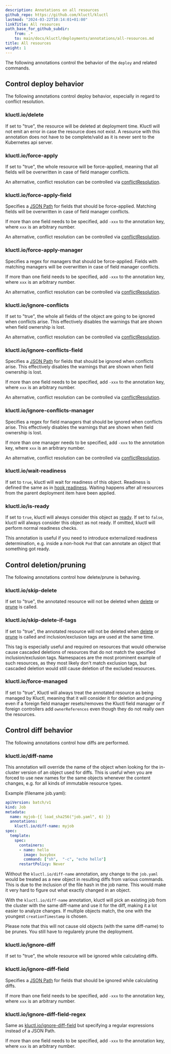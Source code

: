 ```yaml
---
description: Annotations on all resources
github_repo: https://github.com/kluctl/kluctl
lastmod: "2024-03-22T10:14:01+01:00"
linkTitle: All resources
path_base_for_github_subdir:
    from: .*
    to: main/docs/kluctl/deployments/annotations/all-resources.md
title: All resources
weight: 1
---
```






The following annotations control the behavior of the `deploy` and related commands.

## Control deploy behavior

The following annotations control deploy behavior, especially in regard to conflict resolution.

### kluctl.io/delete
If set to "true", the resource will be deleted at deployment time. Kluctl will not emit an error in case the resource
does not exist. A resource with this annotation does not have to be complete/valid as it is never sent to the Kubernetes
api server.

### kluctl.io/force-apply
If set to "true", the whole resource will be force-applied, meaning that all fields will be overwritten in case of
field manager conflicts.

An alternative, conflict resolution can be controlled via [conflictResolution](../deployment-yml.md#conflictresolution).

### kluctl.io/force-apply-field
Specifies a [JSON Path](https://goessner.net/articles/JsonPath/) for fields that should be force-applied. Matching
fields will be overwritten in case of field manager conflicts.

If more than one field needs to be specified, add `-xxx` to the annotation key, where `xxx` is an arbitrary number.

An alternative, conflict resolution can be controlled via [conflictResolution](../deployment-yml.md#conflictresolution).

### kluctl.io/force-apply-manager
Specifies a regex for managers that should be force-applied. Fields with matching managers will be overwritten in
case of field manager conflicts.

If more than one field needs to be specified, add `-xxx` to the annotation key, where `xxx` is an arbitrary number.

An alternative, conflict resolution can be controlled via [conflictResolution](../deployment-yml.md#conflictresolution).

### kluctl.io/ignore-conflicts
If set to "true", the whole all fields of the object are going to be ignored when conflicts arise.
This effectively disables the warnings that are shown when field ownership is lost.

An alternative, conflict resolution can be controlled via [conflictResolution](../deployment-yml.md#conflictresolution).

### kluctl.io/ignore-conflicts-field
Specifies a [JSON Path](https://goessner.net/articles/JsonPath/) for fields that should be ignored when conflicts arise.
This effectively disables the warnings that are shown when field ownership is lost.

If more than one field needs to be specified, add `-xxx` to the annotation key, where `xxx` is an arbitrary number.

An alternative, conflict resolution can be controlled via [conflictResolution](../deployment-yml.md#conflictresolution).

### kluctl.io/ignore-conflicts-manager
Specifies a regex for field managers that should be ignored when conflicts arise.
This effectively disables the warnings that are shown when field ownership is lost.

If more than one manager needs to be specified, add `-xxx` to the annotation key, where `xxx` is an arbitrary number.

An alternative, conflict resolution can be controlled via [conflictResolution](../deployment-yml.md#conflictresolution).

### kluctl.io/wait-readiness
If set to `true`, kluctl will wait for readiness of this object. Readiness is defined
the same as in [hook readiness](../../deployments/readiness.md). Waiting happens after all resources from the parent 
deployment item have been applied.

### kluctl.io/is-ready
If set to `true`, kluctl will always consider this object as [ready](../../deployments/readiness.md). If set to `false`,
kluctl will always consider this object as not ready. If omitted, kluctl will perform normal readiness checks.

This annotation is useful if you need to introduce externalized readiness determination, e.g. inside a non-hook `Pod`
that can annotate an object that something got ready.

## Control deletion/pruning

The following annotations control how delete/prune is behaving.

### kluctl.io/skip-delete
If set to "true", the annotated resource will not be deleted when [delete](../../commands/delete.md) or
[prune](../../commands/prune.md) is called.

### kluctl.io/skip-delete-if-tags
If set to "true", the annotated resource will not be deleted when [delete](../../commands/delete.md) or
[prune](../../commands/prune.md) is called and inclusion/exclusion tags are used at the same time.

This tag is especially useful and required on resources that would otherwise cause cascaded deletions of resources that
do not match the specified inclusion/exclusion tags. Namespaces are the most prominent example of such resources, as
they most likely don't match exclusion tags, but cascaded deletion would still cause deletion of the excluded resources.

### kluctl.io/force-managed
If set to "true", Kluctl will always treat the annotated resource as being managed by Kluctl, meaning that it will
consider it for deletion and pruning even if a foreign field manager resets/removes the Kluctl field manager or if
foreign controllers add `ownerReferences` even though they do not really own the resources.

## Control diff behavior

The following annotations control how diffs are performed.

### kluctl.io/diff-name
This annotation will override the name of the object when looking for the in-cluster version of an object used for
diffs. This is useful when you are forced to use new names for the same objects whenever the content changes, e.g.
for all kinds of immutable resource types.

Example (filename job.yaml):
```yaml
apiVersion: batch/v1
kind: Job
metadata:
  name: myjob-{{ load_sha256("job.yaml", 6) }}
  annotations:
    kluctl.io/diff-name: myjob
spec:
  template:
    spec:
      containers:
      - name: hello
        image: busybox
        command: ["sh",  "-c", "echo hello"]
      restartPolicy: Never
```

Without the `kluctl.io/diff-name` annotation, any change to the `job.yaml` would be treated as a new object in resulting
diffs from various commands. This is due to the inclusion of the file hash in the job name. This would make it very hard
to figure out what exactly changed in an object.

With the `kluctl.io/diff-name` annotation, kluctl will pick an existing job from the cluster with the same diff-name
and use it for the diff, making it a lot easier to analyze changes. If multiple objects match, the one with the youngest
`creationTimestamp` is chosen.

Please note that this will not cause old objects (with the same diff-name) to be prunes. You still have to regularely
prune the deployment.

### kluctl.io/ignore-diff
If set to "true", the whole resource will be ignored while calculating diffs.

### kluctl.io/ignore-diff-field
Specifies a [JSON Path](https://goessner.net/articles/JsonPath/) for fields that should be ignored while calculating
diffs.

If more than one field needs to be specified, add `-xxx` to the annotation key, where `xxx` is an arbitrary number.

### kluctl.io/ignore-diff-field-regex
Same as [kluctl.io/ignore-diff-field](#kluctlioignore-diff-field) but specifying a regular expressions instead of a
JSON Path.

If more than one field needs to be specified, add `-xxx` to the annotation key, where `xxx` is an arbitrary number.
